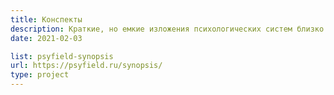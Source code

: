 ```yaml
---
title: Конспекты
description: Краткие, но емкие изложения психологических систем близко к тексту источников
date: 2021-02-03

list: psyfield-synopsis
url: https://psyfield.ru/synopsis/
type: project
---
```

